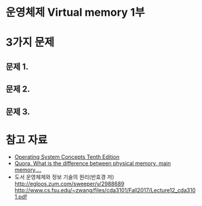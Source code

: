 # 운영체제 Virtual memory 1부


# 3가지 문제


## 문제 1. 




## 문제 2.




## 문제 3.




# 참고 자료
- [Operating System Concepts Tenth Edition](https://www.os-book.com/OS10/slide-dir/)
- [Quora. What is the difference between physical memory, main memory,...](https://www.quora.com/What-is-the-difference-between-physical-memory-main-memory-secondary-memory-virtual-memory-and-hard-disk-I-m-studying-operating-system-and-I-am-very-confused-between-these-terms)
- 도서 운영체제와 정보 기술의 원리(반효경 저)
http://egloos.zum.com/sweeper/v/2988689
http://www.cs.fsu.edu/~zwang/files/cda3101/Fall2017/Lecture12_cda3101.pdf
